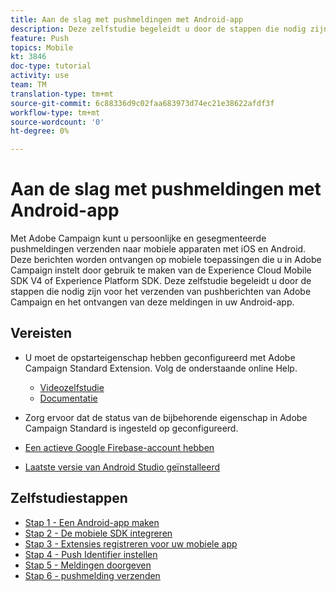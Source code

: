 ```yaml
---
title: Aan de slag met pushmeldingen met Android-app
description: Deze zelfstudie begeleidt u door de stappen die nodig zijn voor het verzenden van pushberichten van Adobe Campaign en het ontvangen van deze meldingen in uw Android-app.
feature: Push
topics: Mobile
kt: 3846
doc-type: tutorial
activity: use
team: TM
translation-type: tm+mt
source-git-commit: 6c88336d9c02faa683973d74ec21e38622afdf3f
workflow-type: tm+mt
source-wordcount: '0'
ht-degree: 0%

---
```


# Aan de slag met pushmeldingen met Android-app

Met Adobe Campaign kunt u persoonlijke en gesegmenteerde pushmeldingen verzenden naar mobiele apparaten met iOS en Android.
Deze berichten worden ontvangen op mobiele toepassingen die u in Adobe Campaign instelt door gebruik te maken van de Experience Cloud Mobile SDK V4 of Experience Platform SDK.
Deze zelfstudie begeleidt u door de stappen die nodig zijn voor het verzenden van pushberichten van Adobe Campaign en het ontvangen van deze meldingen in uw Android-app.

## Vereisten

* U moet de opstarteigenschap hebben geconfigureerd met Adobe Campaign Standard Extension. Volg de onderstaande online Help.
   * [Videozelfstudie](https://video.tv.adobe.com/v/26224?quality=12&captions=dut)
   * [Documentatie](https://docs.adobe.com/content/help/en/campaign-learn/campaign-standard-tutorials/communication-channels/mobile/configure-mobile-apps-using-aep-sdk.html)

* Zorg ervoor dat de status van de bijbehorende eigenschap in Adobe Campaign Standard is ingesteld op geconfigureerd.
* [Een actieve Google Firebase-account hebben](https://firebase.google.com)
* [Laatste versie van Android Studio geïnstalleerd](https://developer.android.com/studio)

## Zelfstudiestappen

* [Stap 1 - Een Android-app maken](/help/tutorial-push-notifications-android/create-android-app.md)
* [Stap 2 - De mobiele SDK integreren](/help/tutorial-push-notifications-android/integrating-with-mobile-sdk.md)
* [Stap 3 - Extensies registreren voor uw mobiele app](/help/tutorial-push-notifications-android/register-mobile-extensions.md)
* [Stap 4 - Push Identifier instellen](/help/tutorial-push-notifications-android/set-push-identifier.md)
* [Stap 5 - Meldingen doorgeven](/help/tutorial-push-notifications-android/propagate-notification.md)
* [Stap 6 - pushmelding verzenden](/help/tutorial-push-notifications-android/send-push-notification.md)
